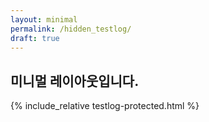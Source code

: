 ```yaml
---
layout: minimal
permalink: /hidden_testlog/
draft: true
---
```

## 미니멀 레이아웃입니다.

{% include_relative testlog-protected.html %}
